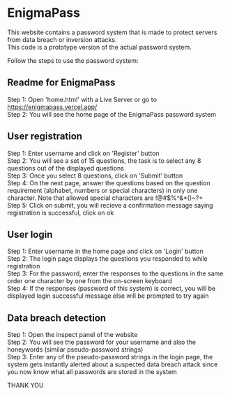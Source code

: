 # EnigmaPass
This website contains a password system that is made to protect servers from data breach or inversion attacks.  
This code is a prototype version of the actual password system.

Follow the steps to use the password system:

## Readme for EnigmaPass

Step 1: Open 'home.html' with a Live Server or go to https://enigmapass.vercel.app/  
Step 2: You will see the home page of the EnigmaPass password system

 ## User registration

Step 1: Enter username and click on 'Register' button  
Step 2: You will see a set of 15 questions, the task is to select any 8 questions out of the displayed questions  
Step 3: Once you select 8 questions, click on 'Submit' button  
Step 4: On the next page, answer the questions based on the question requirement (alphabet, numbers or special characters) in only one character. Note that allowed special characters are !@#$%^&*()~?+  
Step 5: Click on submit, you will recieve a confirmation message saying registration is successful, click on ok  

## User login

Step 1: Enter username in the home page and click on 'Login' button  
Step 2: The login page displays the questions you responded to while registration  
Step 3: For the password, enter the responses to the questions in the same order one character by one from the on-screen keyboard  
Step 4: If the responses (password of this system) is correct, you will be displayed login successful message else will be prompted to try again

## Data breach detection

Step 1: Open the inspect panel of the website  
Step 2: You will see the password for your username and also the honeywords (similar pseudo-password strings)  
Step 3: Enter any of the pseudo-password strings in the login page, the system gets instantly alerted about a suspected data breach attack since you now know what all passwords are stored in the system  

THANK YOU
